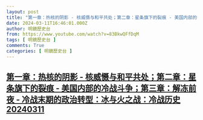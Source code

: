 ```yaml
---
layout: post
title: "第一章：热核的阴影 - 核威慑与和平共处；第二章：星条旗下的裂痕 - 美国内部的冷战斗争；第三章：解冻前夜 - 冷战末期的政治转型：冰与火之战：冷战历史20240311"
date: 2024-03-11T16:46:01.000Z
author: 明鏡歷史台
from: https://www.youtube.com/watch?v=83BkwQFfDqM
tags: [ 明鏡歷史台 ]
comments: True
categories: [ 明鏡歷史台 ]
---
```

<!--1710175561000-->
[第一章：热核的阴影 - 核威慑与和平共处；第二章：星条旗下的裂痕 - 美国内部的冷战斗争；第三章：解冻前夜 - 冷战末期的政治转型：冰与火之战：冷战历史20240311](https://www.youtube.com/watch?v=83BkwQFfDqM)
------

<div>

</div>
